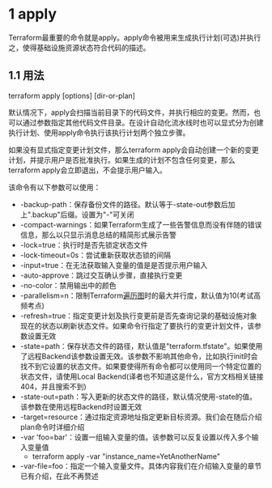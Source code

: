 

# 1 apply

Terraform最重要的命令就是apply。apply命令被用来生成执行计划(可选)并执行之，使得基础设施资源状态符合代码的描述。

## 1.1 用法

terraform apply [options] [dir-or-plan]

默认情况下，apply会扫描当前目录下的代码文件，并执行相应的变更。然而，也可以通过参数指定其他代码文件目录。在设计自动化流水线时也可以显式分为创建执行计划、使用apply命令执行该执行计划两个独立步骤。

如果没有显式指定变更计划文件，那么terraform apply会自动创建一个新的变更计划，并提示用户是否批准执行。如果生成的计划不包含任何变更，那么terraform apply会立即退出，不会提示用户输入。

该命令有以下参数可以使用：

- -backup-path：保存备份文件的路径。默认等于-state-out参数后加上".backup"后缀。设置为"-"可关闭
- -compact-warnings：如果Terraform生成了一些告警信息而没有伴随的错误信息，那么以只显示消息总结的精简形式展示告警
- -lock=true：执行时是否先锁定状态文件
- -lock-timeout=0s：尝试重新获取状态锁的间隔
- -input=true：在无法获取输入变量的值是是否提示用户输入
- -auto-approve：跳过交互确认步骤，直接执行变更
- -no-color：禁用输出中的颜色
- -parallelism=n：限制Terraform[遍历图](https://www.terraform.io/docs/internals/graph.html#walking-the-graph)时的最大并行度，默认值为10(考试高频考点)
- -refresh=true：指定变更计划及执行变更前是否先查询记录的基础设施对象现在的状态以刷新状态文件。如果命令行指定了要执行的变更计划文件，该参数设置无效
- -state=path：保存状态文件的路径，默认值是"terraform.tfstate"。如果使用了远程Backend该参数设置无效。该参数不影响其他命令，比如执行init时会找不到它设置的状态文件。如果要使得所有命令都可以使用同一个特定位置的状态文件，请使用Local Backend(译者也不知道这是什么，官方文档相关链接404，并且搜索不到)
- -state-out=path：写入更新的状态文件的路径，默认情况使用-state的值。该参数在使用远程Backend时设置无效
- -target=resource：通过指定资源地址指定更新目标资源。我们会在随后介绍plan命令时详细介绍
- -var 'foo=bar'：设置一组输入变量的值。该参数可以反复设置以传入多个输入变量值
    - terraform apply -var "instance_name=YetAnotherName"
- -var-file=foo：指定一个输入变量文件。具体内容我们在介绍输入变量的章节已有介绍，在此不再赘述

